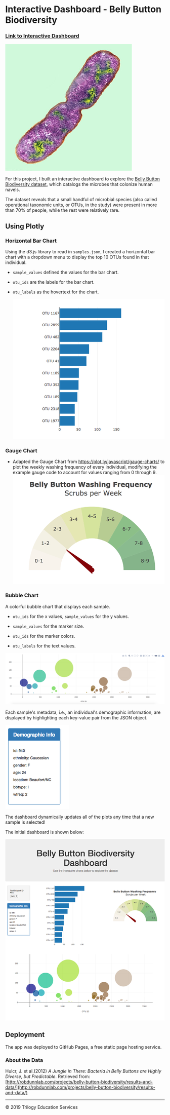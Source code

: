 # Interactive Dashboard - Belly Button Biodiversity
### [Link to Interactive Dashboard](https://jbizzlefoshizzle.github.io/interactive-dashboard-python-javascript-heroku/)

![Bacteria by filterforge.com](images/bacteria.jpg)

For this project, I built an interactive dashboard to explore the [Belly Button Biodiversity dataset](http://robdunnlab.com/projects/belly-button-biodiversity/), which catalogs the microbes that colonize human navels.

The dataset reveals that a small handful of microbial species (also called operational taxonomic units, or OTUs, in the study) were present in more than 70% of people, while the rest were relatively rare.

## Using Plotly
### Horizontal Bar Chart
Using the d3.js library to read in `samples.json`, 
I created a horizontal bar chart with a dropdown menu to display the top 10 OTUs found in that individual.

* `sample_values` defined the values for the bar chart.

* `otu_ids` are the labels for the bar chart.

* `otu_labels` as the hovertext for the chart.

  ![bar Chart](images/horizontal-bar-chart.png)
### Gauge Chart
* Adapted the Gauge Chart from <https://plot.ly/javascript/gauge-charts/> to plot the weekly washing frequency of every individual,
modifying the example gauge code to account for values ranging from 0 through 9.
![gauge-chart](images/gauge.png)
### Bubble Chart
A colorful bubble chart that displays each sample.

* `otu_ids` for the x values, `sample_values` for the y values.

* `sample_values` for the marker size.

* `otu_ids` for the marker colors.

* `otu_labels` for the text values.

![Bubble Chart](images/bubble_chart.png)

Each sample's metadata, i.e., an individual's demographic information,
are displayed by highlighting each key-value pair from the JSON object.

![metadata](images/metadata.png)

The dashboard dynamically updates all of the plots any time that a new sample is selected!

The initial dashboard is shown below:

![dashboard](images/complete-layout.png)

## Deployment

The app was deployed to GitHub Pages, a free static page hosting service.

### About the Data

Hulcr, J. et al.(2012) _A Jungle in There: Bacteria in Belly Buttons are Highly Diverse, but Predictable_. Retrieved from: [http://robdunnlab.com/projects/belly-button-biodiversity/results-and-data/](http://robdunnlab.com/projects/belly-button-biodiversity/results-and-data/)

- - -

© 2019 Trilogy Education Services
